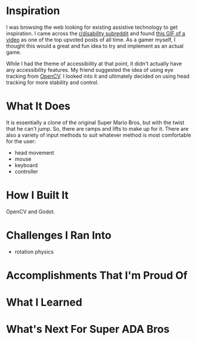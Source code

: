 # Inspiration
I was browsing the web looking for existing assistive technology to get
inspiration. I came across the [r/disability
subreddit](https://www.reddit.com/r/disability) and found [this GIF of a
video](https://www.reddit.com/r/disability/comments/7v9ztc/super_ada_compliant_mario/)
as one of the top upvoted posts of all time. As a gamer myself, I thought
this would a great and fun idea to try and implement as an actual game.

While I had the theme of accessibility at that point, it didn't actually
have any accessibility features. My friend suggested the idea of using eye
tracking from [OpenCV](https://opencv.org/). I looked into it and
ultimately decided on using head tracking for more stability and control.

# What It Does
It is essentially a clone of the original Super Mario Bros, but with the
twist that he can't jump. So, there are ramps and lifts to make up for it.
There are also a variety of input methods to suit whatever method is most
comfortable for the user:
- head movement
- mouse
- keyboard
- controller

# How I Built It
OpenCV and Godot.

# Challenges I Ran Into
- rotation physics

# Accomplishments That I'm Proud Of

# What I Learned

# What's Next For Super ADA Bros
